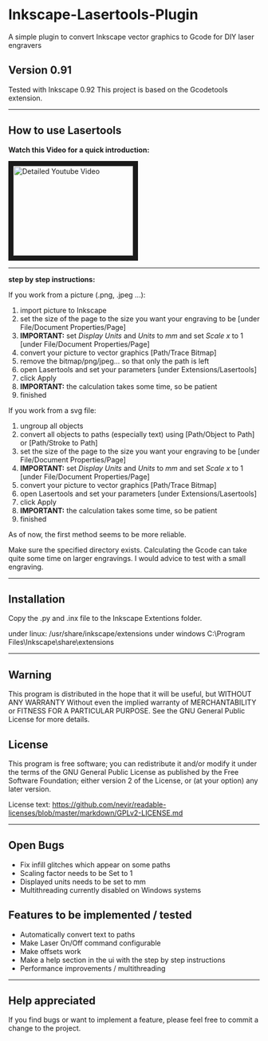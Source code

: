 # Inkscape-Lasertools-Plugin
A simple plugin to convert Inkscape vector graphics to Gcode for DIY laser engravers

## Version 0.91
Tested with Inkscape 0.92
This project is based on the Gcodetools extension.
*******************************************************************************************************************************

## How to use Lasertools
**Watch this Video for a quick introduction:**

<a href="http://www.youtube.com/watch?feature=player_embedded&v=NhUvRJsa4D0
" target="_blank"><img src="http://img.youtube.com/vi/NhUvRJsa4D0/0.jpg"
alt="Detailed Youtube Video" width="240" height="180" border="10" /></a>


************************************************************************************
**step by step instructions:**

If you work from a picture (.png, .jpeg ...):

1. import picture to Inkscape
2. set the size of the page to the size you want your engraving to be [under File/Document Properties/Page]
3. **IMPORTANT:** set *Display Units* and *Units* to *mm* and set *Scale x* to 1 [under File/Document Properties/Page]
4. convert your picture to vector graphics [Path/Trace Bitmap]
5. remove the bitmap/png/jpeg... so that only the path is left
6. open Lasertools and set your parameters [under Extensions/Lasertools]
7. click Apply
8. **IMPORTANT:** the calculation takes some time, so be patient
9. finished

If you work from a svg file:

1. ungroup all objects
2. convert all objects to paths (especially text) using [Path/Object to Path] or [Path/Stroke to Path]
3. set the size of the page to the size you want your engraving to be [under File/Document Properties/Page]
4. **IMPORTANT:** set *Display Units* and *Units* to *mm* and set *Scale x* to 1 [under File/Document Properties/Page]
5. convert your picture to vector graphics [Path/Trace Bitmap]
6. open Lasertools and set your parameters [under Extensions/Lasertools]
7. click Apply
8. **IMPORTANT:** the calculation takes some time, so be patient
9. finished

As of now, the first method seems to be more reliable.

Make sure the specified directory exists.
Calculating the Gcode can take quite some time on larger engravings. I would advice to test with a small engraving.

*******************************************************************************************************************************

## Installation
Copy the .py and .inx file to the Inkscape Extentions folder.

under linux:    /usr/share/inkscape/extensions
under windows   C:\Program Files\Inkscape\share\extensions 

*******************************************************************************************************************************

## Warning
This program is distributed in the hope that it will be useful, but WITHOUT ANY WARRANTY Without even the implied warranty of MERCHANTABILITY or FITNESS FOR A PARTICULAR PURPOSE. See the GNU General Public License for more details.

## License
This program is free software; you can redistribute it and/or modify it under the terms of the GNU General Public License as published by the Free Software Foundation; either version 2 of the License, or (at your option) any later version.

License text: 
https://github.com/nevir/readable-licenses/blob/master/markdown/GPLv2-LICENSE.md

*******************************************************************************************************************************

## Open Bugs
- Fix infill glitches which appear on some paths
- Scaling factor needs to be Set to 1
- Displayed units needs to be set to mm
- Multithreading currently disabled on Windows systems

## Features to be implemented / tested
- Automatically convert text to paths 
- Make Laser On/Off command configurable
- Make offsets work
- Make a help section in the ui with the step by step instructions
- Performance improvements / multithreading

*******************************************************************************************************************************

## Help appreciated
If you find bugs or want to implement a feature, please feel free to commit a change to the project.


